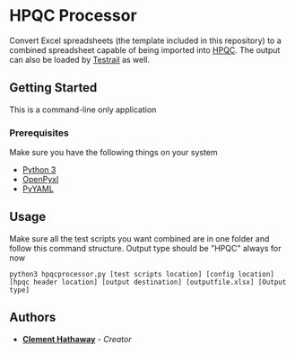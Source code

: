 # HPQC Processor

Convert Excel spreadsheets (the template included in this repository) to a combined spreadsheet capable of being imported into [HPQC](https://en.wikipedia.org/wiki/HP_Quality_Center).
The output can also be loaded by [Testrail](http://www.gurock.com/testrail/) as well.

## Getting Started

This is a command-line only application

### Prerequisites

Make sure you have the following things on your system

* [Python 3](https://www.python.org/getit/)
* [OpenPyxl](https://pypi.org/project/openpyxl/)
* [PyYAML](https://pypi.org/project/pyaml/)

## Usage

Make sure all the test scripts you want combined are in one folder and follow this command structure. Output type should be "HPQC" always for now

```
python3 hpqcprocessor.py [test scripts location] [config location] [hpqc header location] [output destination] [outputfile.xlsx] [Output type]
```

## Authors

* [**Clement Hathaway**](http://clement.nyc) - *Creator*
